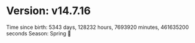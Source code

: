 # Version: v14.7.16
Time since birth: 5343 days, 128232 hours, 7693920 minutes, 461635200 seconds
Season: Spring 🌸

